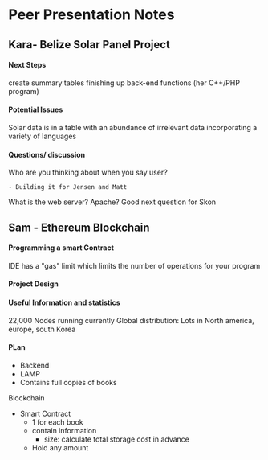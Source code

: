 # Peer Presentation Notes

## Kara- Belize Solar Panel Project
#### Next Steps
create summary tables
finishing up back-end functions (her C++/PHP program)

#### Potential Issues
Solar data is in a table with an abundance of irrelevant data
incorporating a variety of languages

#### Questions/ discussion
Who are you thinking about when you say user?

    - Building it for Jensen and Matt
What is the web server? Apache?
Good next question for Skon

## Sam - Ethereum Blockchain

#### Programming a smart Contract
IDE has a "gas" limit which limits the number of operations for your program

#### Project Design



#### Useful Information and statistics
22,000 Nodes running currently
Global distribution: Lots in North america, europe, south Korea

#### PLan
+ Backend
+ LAMP
+ Contains full copies of books

Blockchain
+ Smart Contract
  + 1 for each book
  + contain information
    + size: calculate total storage cost in advance
  + Hold any amount
